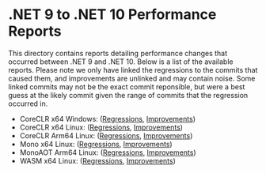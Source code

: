 # .NET 9 to .NET 10 Performance Reports

This directory contains reports detailing performance changes that occurred between .NET 9 and .NET 10. Below is a list of the available reports. Please note we only have linked the regressions to the commits that caused them, and improvements are unlinked and may contain noise. Some linked commits may not be the exact commit reponsible, but were a best guess at the likely commit given the range of commits that the regression occurred in.

- CoreCLR x64 Windows: ([Regressions](./windows-x64-tiger_regression_report.md), [Improvements](./windows-x64-tiger_improvement_report.md))
- CoreCLR x64 Linux: ([Regressions](./linux-x64-tiger_regression_report.md), [Improvements](./linux-x64-tiger_improvement_report.md))
- CoreCLR Arm64 Linux: ([Regressions](./linux-arm64-ampere_regression_report.md), [Improvements](./linux-arm64-ampere_improvement_report.md))
- Mono x64 Linux: ([Regressions](./linux-mono-tiger_regression_report.md), [Improvements](./linux-mono-tiger_improvement_report.md))
- MonoAOT Arm64 Linux: ([Regressions](./linux-monoaot-ampere_regression_report.md), [Improvements](./linux-monoaot-ampere_improvement_report.md))
- WASM x64 Linux: ([Regressions](./linux-wasm-tiger_regression_report.md), [Improvements](./linux-wasm-tiger_improvement_report.md))